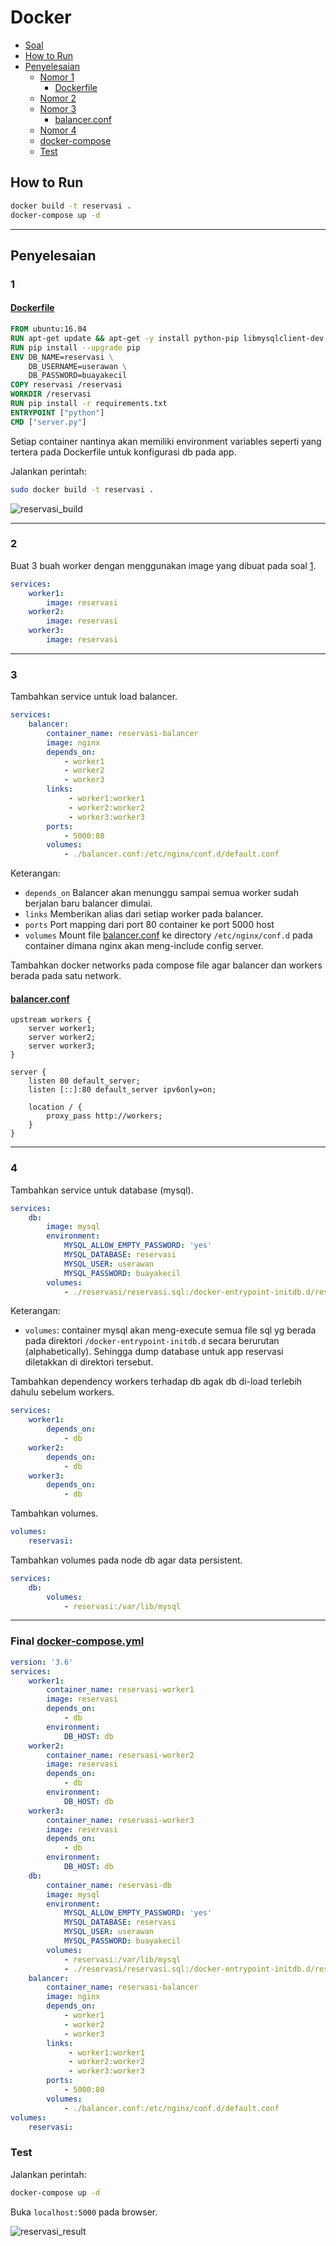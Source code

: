 # Docker

- [Soal](..)
- [How to Run](#how-to-run)
- [Penyelesaian](#penyelesaian)
  - [Nomor 1](#1)
    - [Dockerfile](#dockerfile)
  - [Nomor 2](#2)
  - [Nomor 3](#3)
    - [balancer.conf](#balancerconf)
  - [Nomor 4](#4)
  - [docker-compose](#final-docker-composeyml)
  - [Test](#test)

## How to Run

```sh
docker build -t reservasi .
docker-compose up -d
```

---

## Penyelesaian

### 1

#### [Dockerfile](Dockerfile)

```Dockerfile
FROM ubuntu:16.04
RUN apt-get update && apt-get -y install python-pip libmysqlclient-dev
RUN pip install --upgrade pip
ENV DB_NAME=reservasi \
    DB_USERNAME=userawan \
    DB_PASSWORD=buayakecil
COPY reservasi /reservasi
WORKDIR /reservasi
RUN pip install -r requirements.txt
ENTRYPOINT ["python"]
CMD ["server.py"]
```

Setiap container nantinya akan memiliki environment variables seperti yang tertera pada Dockerfile untuk konfigurasi db pada app.

Jalankan perintah:

```sh
sudo docker build -t reservasi .
```

![reservasi_build](assets/reservasi_build.png)

---

### 2

Buat 3 buah worker dengan menggunakan image yang dibuat pada soal [1](#1).

```yml
services:
    worker1:
        image: reservasi
    worker2:
        image: reservasi
    worker3:
        image: reservasi
```

---

### 3

Tambahkan service untuk load balancer.

```yml
services:
    balancer:
        container_name: reservasi-balancer
        image: nginx
        depends_on:
            - worker1
            - worker2
            - worker3
        links:
             - worker1:worker1
             - worker2:worker2
             - worker3:worker3
        ports:
            - 5000:80
        volumes:
            - ./balancer.conf:/etc/nginx/conf.d/default.conf
```

Keterangan:

- `depends_on`
  Balancer akan menunggu sampai semua worker sudah berjalan baru balancer dimulai.
- `links`
  Memberikan alias dari setiap worker pada balancer.
- `ports`
  Port mapping dari port 80 container ke port 5000 host
- `volumes`
  Mount file [balancer.conf](balancer.conf) ke directory `/etc/nginx/conf.d` pada container dimana nginx akan meng-include config server.

Tambahkan docker networks pada compose file agar balancer dan workers berada pada satu network.

#### [balancer.conf](balancer.conf)

```nginx
upstream workers {
    server worker1;
    server worker2;
    server worker3;
}

server {
    listen 80 default_server;
    listen [::]:80 default_server ipv6only=on;

    location / {
        proxy_pass http://workers;
    }
}
```

---

### 4

Tambahkan service untuk database (mysql).

```yml
services:
    db:
        image: mysql
        environment:
            MYSQL_ALLOW_EMPTY_PASSWORD: 'yes'
            MYSQL_DATABASE: reservasi
            MYSQL_USER: userawan
            MYSQL_PASSWORD: buayakecil
        volumes:
            - ./reservasi/reservasi.sql:/docker-entrypoint-initdb.d/reservasi.sql
```

Keterangan:

- `volumes`:
  container mysql akan meng-execute semua file sql yg berada pada direktori `/docker-entrypoint-initdb.d` secara berurutan (alphabetically). Sehingga dump database untuk app reservasi diletakkan di direktori tersebut.

Tambahkan dependency workers terhadap db agak db di-load terlebih dahulu sebelum workers.

```yml
services:
    worker1:
        depends_on:
            - db
    worker2:
        depends_on:
            - db
    worker3:
        depends_on:
            - db
```

Tambahkan volumes.

```yml
volumes:
    reservasi:
```

Tambahkan volumes pada node db agar data persistent.

```yml
services:
    db:
        volumes:
            - reservasi:/var/lib/mysql
```

---

### Final [docker-compose.yml](docker-compose.yml)

```yml
version: '3.6'
services:
    worker1:
        container_name: reservasi-worker1
        image: reservasi
        depends_on:
            - db
        environment:
            DB_HOST: db
    worker2:
        container_name: reservasi-worker2
        image: reservasi
        depends_on:
            - db
        environment:
            DB_HOST: db
    worker3:
        container_name: reservasi-worker3
        image: reservasi
        depends_on:
            - db
        environment:
            DB_HOST: db
    db:
        container_name: reservasi-db
        image: mysql
        environment:
            MYSQL_ALLOW_EMPTY_PASSWORD: 'yes'
            MYSQL_DATABASE: reservasi
            MYSQL_USER: userawan
            MYSQL_PASSWORD: buayakecil
        volumes:
            - reservasi:/var/lib/mysql
            - ./reservasi/reservasi.sql:/docker-entrypoint-initdb.d/reservasi.sql
    balancer:
        container_name: reservasi-balancer
        image: nginx
        depends_on:
            - worker1
            - worker2
            - worker3
        links:
             - worker1:worker1
             - worker2:worker2
             - worker3:worker3
        ports:
            - 5000:80
        volumes:
            - ./balancer.conf:/etc/nginx/conf.d/default.conf
volumes:
    reservasi:
```

### Test

Jalankan perintah:

```sh
docker-compose up -d
```

Buka `localhost:5000` pada browser.

![reservasi_result](assets/reservasi_result.png)
